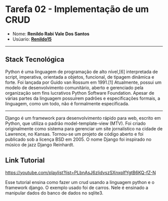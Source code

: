 # Tarefa 02 - Implementação de um CRUD

* Nome: **Renildo Rabi Vale Dos Santos**
* Usúario: **[Renildo15](https://github.com/Renildo15)**

* * *
## Stack Tecnológica

Python é uma linguagem de programação de alto nível,[6] interpretada de script, imperativa, orientada a objetos, funcional, de tipagem dinâmica e forte. Foi lançada por Guido van Rossum em 1991.[1] Atualmente, possui um modelo de desenvolvimento comunitário, aberto e gerenciado pela organização sem fins lucrativos Python Software Foundation. Apesar de várias partes da linguagem possuírem padrões e especificações formais, a linguagem, como um todo, não é formalmente especificada. 

* * *

Django é um framework para desenvolvimento rápido para web, escrito em Python, que utiliza o padrão model-template-view (MTV). Foi criado originalmente como sistema para gerenciar um site jornalístico na cidade de Lawrence, no Kansas. Tornou-se um projeto de código aberto e foi publicado sob a licença BSD em 2005. O nome Django foi inspirado no músico de jazz Django Reinhardt.

## Link Tutorial

https://youtube.com/playlist?list=PLbnAsJ6zlidvszSXnxplfYgtB6KQ-fZ-N

Esse tutorial ensina como fazer um crud usando a linguagem python e o framework django. O exemplo usado foi de carros. Nele é ensinado a manipular dados do banco de dados no sqlite3.